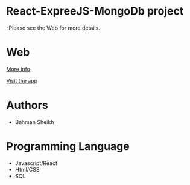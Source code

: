 # React-ExpreeJS-MongoDb project

-Please see the Web for more details.

# Web

<a href="https://s3.amazonaws.com/bahmansheikh.net/Others/fullCertificates/fullCertificates.html" target="_blank">More info</a>

<a href="http://ec2-54-172-32-243.compute-1.amazonaws.com:3000/home" target="_blank">Visit the app</a>

# Authors
* Bahman Sheikh

# Programming Language
* Javascript/React
* Html/CSS
* SQL
